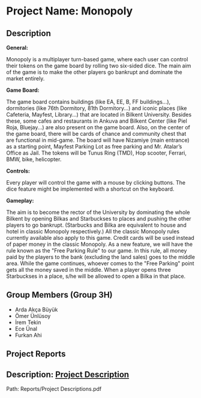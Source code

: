 # Project Name: Monopoly

Description
-
**General:**

Monopoly is a multiplayer turn-based game, where each user can control their tokens on the game board by rolling two six-sided dice. The main aim of the game is to make the other players go bankrupt and dominate the market entirely. 

**Game Board:**

The game board contains buildings (like EA, EE, B, FF buildings...), dormitories (like 76th Dormitory, 81th Dormitory...) and iconic places (like Cafeteria, Mayfest, Library...) that are located in Bilkent University. Besides these, some cafes and restaurants in Ankuva and Bilkent Center (like Piel Roja, Bluejay...) are also present on the game board. Also, on the center of the game board, there will be cards of chance and community chest that are functional in mid-game. The board will have Nizamiye (main entrance) as a starting point, Mayfest Parking Lot as free parking and Mr. Atalar’s Office as Jail. The tokens will be Tunus Ring (TMD), Hop scooter, Ferrari, BMW, bike, helicopter.

**Controls:**

Every player will control the game with a mouse by clicking buttons. The dice feature might be implemented with a shortcut on the keyboard. 

**Gameplay:**

The aim is to become the rector of the University by dominating the whole Bilkent by opening Bilkas and Starbuckses to places and pushing the other players to go bankrupt. (Starbucks and Bilka are equivalent to house and hotel in classic Monopoly respectively.) All the classic Monopoly rules currently available also apply to this game. Credit cards will be used instead of paper money in the classic Monopoly. As a new feature, we will have the rule known as the "Free Parking Rule" to our game. In this rule, all money paid by the players to the bank (excluding the land sales) goes to the middle area. While the game continues, whoever comes to the "Free Parking" point gets all the money saved in the middle. When a player opens three Starbuckses in a place, s/he will be allowed to open a Bilka in that place. 


Group Members (Group 3H)
-
* Arda Akça Büyük
* Ömer Ünlüsoy
* İrem Tekin
* Ece Ünal
* Furkan Ahi

Project Reports
- 
Description: 
[Project Description](https://github.com/ardaakcabuyuk/CS319_3H_Monopoly/blob/master/Reports/Project%20Descriptions.pdf)
-
Path:
Reports/Project Descriptions.pdf
